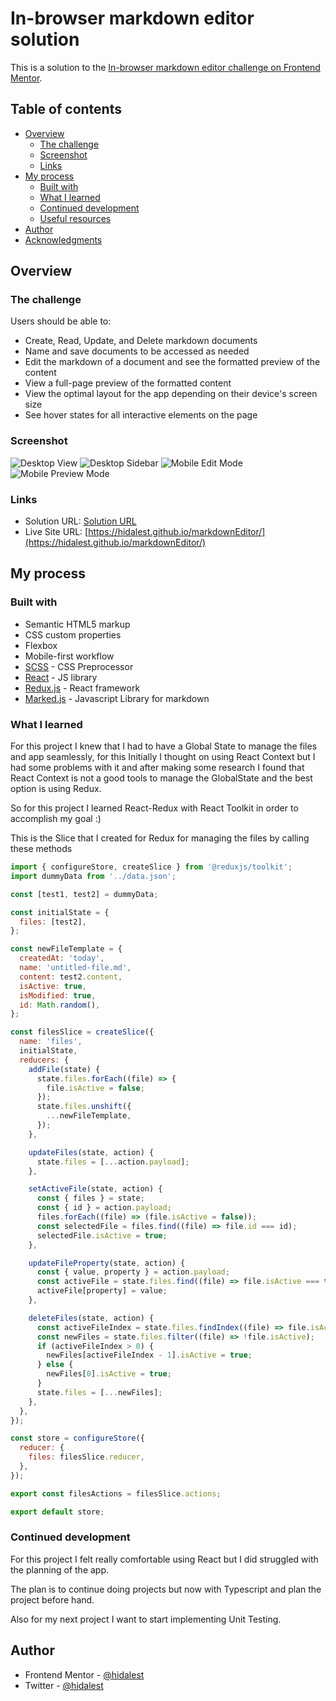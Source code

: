 # In-browser markdown editor solution

This is a solution to the [In-browser markdown editor challenge on Frontend Mentor](https://www.frontendmentor.io/challenges/inbrowser-markdown-editor-r16TrrQX9).

## Table of contents

- [Overview](#overview)
  - [The challenge](#the-challenge)
  - [Screenshot](#screenshot)
  - [Links](#links)
- [My process](#my-process)
  - [Built with](#built-with)
  - [What I learned](#what-i-learned)
  - [Continued development](#continued-development)
  - [Useful resources](#useful-resources)
- [Author](#author)
- [Acknowledgments](#acknowledgments)

## Overview

### The challenge

Users should be able to:

- Create, Read, Update, and Delete markdown documents
- Name and save documents to be accessed as needed
- Edit the markdown of a document and see the formatted preview of the content
- View a full-page preview of the formatted content
- View the optimal layout for the app depending on their device's screen size
- See hover states for all interactive elements on the page

### Screenshot

![Desktop View](./screenshot1.png)
![Desktop Sidebar](./screenshot2.png)
![Mobile Edit Mode](./screenshot3.png)
![Mobile Preview Mode](./screenshot4.png)

### Links

- Solution URL: [Solution URL](https://www.frontendmentor.io/solutions/responsive-inbrowser-markdown-editor-5HDKAFqc0X)
- Live Site URL: [https://hidalest.github.io/markdownEditor/](https://hidalest.github.io/markdownEditor/)

## My process

### Built with

- Semantic HTML5 markup
- CSS custom properties
- Flexbox
- Mobile-first workflow
- [SCSS](https://sass-lang.com/) - CSS Preprocessor
- [React](https://reactjs.org/) - JS library
- [Redux.js](https://redux.js.org/) - React framework
- [Marked.js](https://marked.js.org/) - Javascript Library for markdown

### What I learned

For this project I knew that I had to have a Global State to manage the files and app seamlessly, for this Initially I thought on using React Context but I had some problems with it and after making some research I found that React Context is not a good tools to manage the GlobalState and the best option is using Redux.

So for this project I learned React-Redux with React Toolkit in order to accomplish my goal :)

This is the Slice that I created for Redux for managing the files by calling these methods

```js
import { configureStore, createSlice } from '@reduxjs/toolkit';
import dummyData from '../data.json';

const [test1, test2] = dummyData;

const initialState = {
  files: [test2],
};

const newFileTemplate = {
  createdAt: 'today',
  name: 'untitled-file.md',
  content: test2.content,
  isActive: true,
  isModified: true,
  id: Math.random(),
};

const filesSlice = createSlice({
  name: 'files',
  initialState,
  reducers: {
    addFile(state) {
      state.files.forEach((file) => {
        file.isActive = false;
      });
      state.files.unshift({
        ...newFileTemplate,
      });
    },

    updateFiles(state, action) {
      state.files = [...action.payload];
    },

    setActiveFile(state, action) {
      const { files } = state;
      const { id } = action.payload;
      files.forEach((file) => (file.isActive = false));
      const selectedFile = files.find((file) => file.id === id);
      selectedFile.isActive = true;
    },

    updateFileProperty(state, action) {
      const { value, property } = action.payload;
      const activeFile = state.files.find((file) => file.isActive === true);
      activeFile[property] = value;
    },

    deleteFiles(state, action) {
      const activeFileIndex = state.files.findIndex((file) => file.isActive);
      const newFiles = state.files.filter((file) => !file.isActive);
      if (activeFileIndex > 0) {
        newFiles[activeFileIndex - 1].isActive = true;
      } else {
        newFiles[0].isActive = true;
      }
      state.files = [...newFiles];
    },
  },
});

const store = configureStore({
  reducer: {
    files: filesSlice.reducer,
  },
});

export const filesActions = filesSlice.actions;

export default store;
```

### Continued development

For this project I felt really comfortable using React but I did struggled with the planning of the app.

The plan is to continue doing projects but now with Typescript and plan the project before hand.

Also for my next project I want to start implementing Unit Testing.

## Author

- Frontend Mentor - [@hidalest](https://www.frontendmentor.io/profile/hidalest)
- Twitter - [@hidalest](https://www.twitter.com/hidalest)
